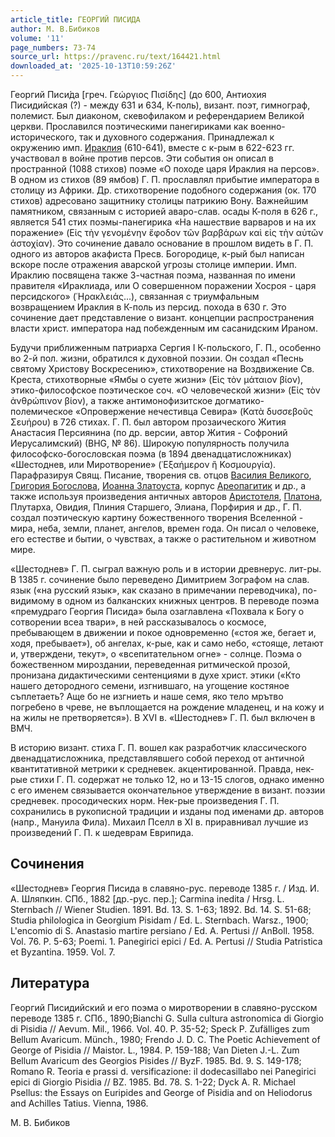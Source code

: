 ```yaml
---
article_title: ГЕОРГИЙ ПИСИДА
author: М. В.Бибиков
volume: '11'
page_numbers: 73-74
source_url: https://pravenc.ru/text/164421.html
downloaded_at: '2025-10-13T10:59:26Z'
---
```


Георгий Писи́да [греч. Γεώργιος Πισίδης] (до 600, Антиохия Писидийская (?) - между 631 и 634, К-поль), визант. поэт, гимнограф, полемист. Был диаконом, скевофилаком и референдарием Великой церкви. Прославился поэтическими панегириками как военно-исторического, так и духовного содержания. Принадлежал к окружению имп. [Ираклия](https://pravenc.ru/text/Ираклий.html) (610-641), вместе с к-рым в 622-623 гг. участвовал в войне против персов. Эти события он описал в пространной (1088 стихов) поэме «О походе царя Ираклия на персов». В одном из стихов (89 ямбов) Г. П. прославлял прибытие императора в столицу из Африки. Др. стихотворение подобного содержания (ок. 170 стихов) адресовано защитнику столицы патрикию Вону. Важнейшим памятником, связанным с историей аваро-слав. осады К-поля в 626 г., является 541 стих поэмы-панегирика «На нашествие варваров и на их поражение» (Εἰς τὴν γενομένην ἔφοδον τῶν βαρβάρων καὶ εἰς τὴν αὐτῶν ἀστοχίαν). Это сочинение давало основание в прошлом видеть в Г. П. одного из авторов акафиста Пресв. Богородице, к-рый был написан вскоре после отражения аварской угрозы столице империи. Имп. Ираклию посвящена также 3-частная поэма, названная по имени правителя «Ираклиада, или О совершенном поражении Хосроя - царя персидского» (῾Ηρακλειάς...), связанная с триумфальным возвращением Ираклия в К-поль из персид. похода в 630 г. Это сочинение дает представление о визант. концепции распространения власти христ. императора над побежденным им сасанидским Ираном.

Будучи приближенным патриарха Сергия I К-польского, Г. П., особенно во 2-й пол. жизни, обратился к духовной поэзии. Он создал «Песнь святому Христову Воскресению», стихотворение на Воздвижение Св. Креста, стихотворные «Ямбы о суете жизни» 
(Εἰς τὸν μάταιον βίον), этико-философское поэтическое соч. «О человеческой жизни» 
(Εἰς τὸν ἀνθρώπινον βίον), а также антимонофизитское догматико-полемическое «Опровержение нечестивца Севира» 
(Κατὰ δυσσεβοῦς Σευήρου) в 726 стихах. Г. П. был автором прозаического Жития Анастасия Персиянина (по др. версии, автор Жития - Софроний Иерусалимский) (ВHG, № 86). Широкую популярность получила философско-богословская поэма (в 1894 двенадцатисложниках) «Шестоднев, или Миротворение» 
(῾Εξαήμερον ἢ Κοσμουργία). Парафразируя Свящ. Писание, творения св. отцов [Василия Великого](<https://pravenc.ru/text/ВАСИЛИЙ ВЕЛИКИЙ.html>), [Григория Богослова](<https://pravenc.ru/text/Григорий Богослов.html>), [Иоанна Златоуста](<https://pravenc.ru/text/Иоанн Златоуст.html>), корпус [Ареопагитик](https://pravenc.ru/text/Ареопагитики.html) и др., а также используя произведения античных авторов [Аристотеля](https://pravenc.ru/text/АРИСТОТЕЛЬ.html), [Платона](https://pravenc.ru/text/Платон.html), Плутарха, Овидия, Плиния Старшего, Элиана, Порфирия и др., Г. П. создал поэтическую картину божественного творения Вселенной - мира, неба, земли, планет, ангелов, времен года. Он писал о человеке, его естестве и бытии, о чувствах, а также о растительном и животном мире.

«Шестоднев» Г. П. сыграл важную роль и в истории древнерус. лит-ры. В 1385 г. сочинение было переведено Димитрием Зографом на слав. язык («на русский язык», как сказано в примечании переводчика), по-видимому в одном из балканских книжных центров. В переводе поэма «премудраго Георгия Писида» была озаглавлена «Похвала к Богу о сотворении всеа твари», в ней рассказывалось о космосе, пребывающем в движении и покое одновременно («стоя же, бегает и, ходя, пребывает»), об ангелах, к-рые, как и само небо, «стояще, летают и, утверждени, текут», о «всепитательном огне» - солнце. Поэма о божественном мироздании, переведенная ритмической прозой, пронизана дидактическими сентенциями в духе христ. этики («Кто нашего детородного семени, изгнившаго, на угощение костяное съплетаеть? Аще бо не изгниеть и наше семя, яко тело мрътво погребено в чреве, не въплощается на рождение младенец, и на кожу и на жилы не претворяется»). В XVI в. «Шестоднев» Г. П. был включен в ВМЧ.

В историю визант. стиха Г. П. вошел как разработчик классического двенадцатисложника, представлявшего собой переход от античной квантитативной метрики к средневек. акцентированной. Правда, нек-рые стихи Г. П. содержат не только 12, но и 13-15 слогов, однако именно с его именем связывается окончательное утверждение в визант. поэзии средневек. просодических норм. Нек-рые произведения Г. П. сохранились в рукописной традиции и изданы под именами др. авторов (напр., Мануила Фила). Михаил Пселл в XI в. приравнивал лучшие из произведений Г. П. к шедеврам Еврипида.

## Сочинения

«Шестоднев» Георгия Писида в славяно-рус. переводе 1385 г. / Изд. И. А. Шляпкин. СПб., 1882 [др.-рус. пер.]; Carmina inedita / Hrsg. L. Sternbach // Wiener Studien. 1891. Bd. 13. S. 1-63; 1892. Bd. 14. S. 51-68; Studia philologica in Georgium Pisidam / Ed. L. Sternbach. Warsz., 1900; L'encomio di S. Anastasio martire persiano / Ed. A. Pertusi // AnBoll. 1958. Vol. 76. P. 5-63; Poemi. 1. Panegirici epici / Ed. A. Pertusi // Studia Patristica et Byzantina. 1959. Vol. 7.

## Литература

Георгий Писидийский и его поэма о миротворении в славяно-русском переводе 1385 г. СПб., 1890;Bianchi G. Sulla cultura astronomica di Giorgio di Pisidia // Aevum. Mil., 1966. Vol. 40. P. 35-52; Speck P. Zufälliges zum Bellum Avaricum. Münch., 1980; Frendo J. D. C. The Poetic Achievement of George of Pisidia // Maistor. L., 1984. P. 159-188; Van Dieten J.-L. Zum Bellum Avaricum des Georgios Pisides // ByzF. 1985. Bd. 9. S. 149-178; Romano R. Teoria e prassi d. versificazione: il dodecasillabo nei Panegirici epici di Giorgio Pisidia // BZ. 1985. Bd. 78. S. 1-22; Dyck A. R. Michael Psellus: the Essays on Euripides and George of Pisidia and on Heliodorus and Achilles Tatius. Vienna, 1986.

М. В.  Бибиков
